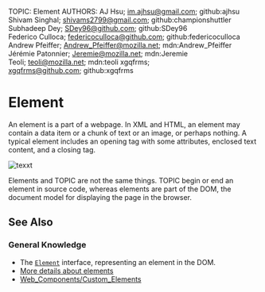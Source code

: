 TOPIC: Element
AUTHORS: AJ Hsu; im.ajhsu@gmail.com; github:ajhsu
         Shivam Singhal; shivams2799@gmail.com; github:championshuttler
         Subhadeep Dey; SDey96@github.com; github:SDey96
         Federico Culloca; federicoculloca@github.com; github:federicoculloca
         Andrew Pfeiffer; Andrew_Pfeiffer@mozilla.net; mdn:Andrew_Pfeiffer
         Jérémie Patonnier; Jeremie@mozilla.net; mdn:Jeremie
         Teoli; teoli@mozilla.net; mdn:teoli
         xgqfrms; xgqfrms@github.com; github:xgqfrms

# Element

An element is a part of a webpage. In XML and HTML, an element may contain a data item or a chunk of
text or an image, or perhaps nothing. A typical element includes an opening tag with some attributes,
enclosed text content, and a closing tag.

![texxt](https://mdn.mozillademos.org/files/7659/anatomy-of-an-html-element.png)

Elements and TOPIC are not the same things. TOPIC begin or end an element in source code, whereas
elements are part of the DOM, the document model for displaying the page in the browser.

## See Also

### General Knowledge

- The [`Element`](https://developer.mozilla.org/en-US/docs/Web/API/Element) interface, representing
an element in the DOM.
- [More details about elements](https://developer.mozilla.org/en-US/docs/Web/Guide/HTML/Element)
- [Web_Components/Custom_Elements](https://developer.mozilla.org/en-US/docs/Web/Web_Components/Custom_Elements)

